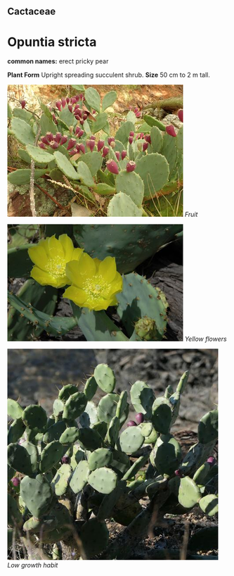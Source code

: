 ## Cactaceae
# Opuntia stricta
**common names:** erect pricky pear

**Plant Form** Upright spreading succulent shrub. **Size** 50 cm to 2 m tall.


![Fruit](2965_P7105426.jpg)
 *Fruit* 

![Yellow flowers](20411_Opuntia-stricta06.jpg)
 *Yellow flowers* 

![Low growth habit](105909_P1267026.jpg)
 *Low growth habit* 

